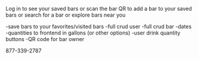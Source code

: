 
Log in to see your saved bars
or scan the bar QR to add a bar to your saved bars
or search for a bar
or explore bars near you

-save bars to your favorites/visited bars
-full crud user
-full crud bar
-dates
-quantities to frontend in gallons (or other options)
-user drink quantity buttons
-QR code for bar owner

877-339-2787